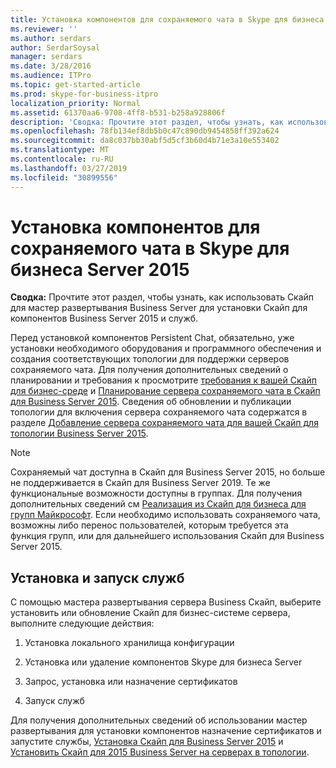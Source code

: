 ```yaml
---
title: Установка компонентов для сохраняемого чата в Skype для бизнеса Server 2015
ms.reviewer: ''
ms.author: serdars
author: SerdarSoysal
manager: serdars
ms.date: 3/28/2016
ms.audience: ITPro
ms.topic: get-started-article
ms.prod: skype-for-business-itpro
localization_priority: Normal
ms.assetid: 61370aa6-9708-4ff8-b531-b258a928806f
description: 'Сводка: Прочтите этот раздел, чтобы узнать, как использовать Скайп для мастер развертывания Business Server для установки Скайп для компонентов Business Server 2015 и служб.'
ms.openlocfilehash: 78fb134ef8db5b0c47c890db9454858ff392a624
ms.sourcegitcommit: da8c037bb30abf5d5cf3b60d4b71e3a10e553402
ms.translationtype: MT
ms.contentlocale: ru-RU
ms.lasthandoff: 03/27/2019
ms.locfileid: "30899556"
---
```

# <a name="install-persistent-chat-components-in-skype-for-business-server-2015"></a>Установка компонентов для сохраняемого чата в Skype для бизнеса Server 2015
 
**Сводка:** Прочтите этот раздел, чтобы узнать, как использовать Скайп для мастер развертывания Business Server для установки Скайп для компонентов Business Server 2015 и служб.
  
Перед установкой компонентов Persistent Chat, обязательно, уже установки необходимого оборудования и программного обеспечения и создания соответствующих топологии для поддержки серверов сохраняемого чата. Для получения дополнительных сведений о планировании и требования к просмотрите [требования к вашей Скайп для бизнес-среде](../../plan-your-deployment/requirements-for-your-environment/requirements-for-your-environment.md) и [Планирование сервера сохраняемого чата в Скайп для Business Server 2015](../../plan-your-deployment/persistent-chat-server/persistent-chat-server.md). Сведения об обновлении и публикации топологии для включения сервера сохраняемого чата содержатся в разделе [Добавление сервера сохраняемого чата для вашей Скайп для топологии Business Server 2015](add-persistent-chat-server.md).
  
> [!NOTE] 
> Сохраняемый чат доступна в Скайп для Business Server 2015, но больше не поддерживается в Скайп для Business Server 2019. Те же функциональные возможности доступны в группах. Для получения дополнительных сведений см [Реализация из Скайп для бизнеса для групп Майкрософт](/microsoftteams/journey-skypeforbusiness-teams). Если необходимо использовать сохраняемого чата, возможны либо перенос пользователей, которым требуется эта функция групп, или для дальнейшего использования Скайп для Business Server 2015. 

## <a name="install-and-start-services"></a>Установка и запуск служб

С помощью мастера развертывания сервера Business Скайп, выберите установить или обновление Скайп для бизнес-системе сервера, выполните следующие действия: 
  
1. Установка локального хранилища конфигурации
    
2. Установка или удаление компонентов Skype для бизнеса Server
    
3. Запрос, установка или назначение сертификатов
    
4. Запуск служб
    
Для получения дополнительных сведений об использовании мастер развертывания для установки компонентов назначение сертификатов и запустите службы, [Установка Скайп для Business Server 2015](../../deploy/install/install.md) и [Установить Скайп для 2015 Business Server на серверах в топологии](../../deploy/install/install-skype-for-business-server.md).
  

